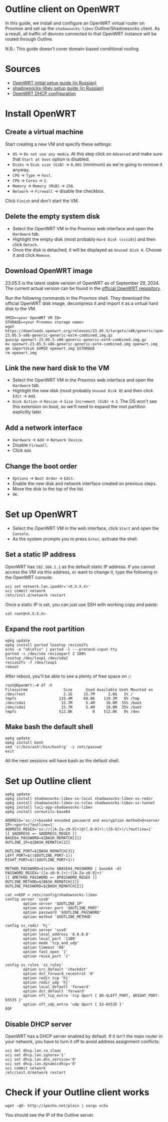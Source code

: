 # Outline client on OpenWRT

In this guide, we install and configure an OpenWRT virtual router on Proxmox
and set up the `shadowsocks-libev` Outline/Shadowsocks client.
As a result, all traffic of devices connected to that OpenWRT instance will be routed through Outline.

N.B.: This guide doesn't cover domain-based conditional routing.

# Sources

- [OpenWRT initial setup guide (in Russian)](https://kiberlis.ru/proxmox-openwrt/)
- [shadowsocks-libev setup guide (in Russian)](https://habr.com/ru/articles/748408/)
- [OpenWRT DHCP configuration](https://openwrt.org/docs/guide-user/base-system/dhcp)

# Install OpenWRT

## Create a virtual machine

Start creating a new VM and specify these settings:

- `OS` → `Do not use any media`. At this step click on `Advanced` and make sure that `Start at boot` option is disabled.
- `Disks` → `Disk size (GiB)` → `0,001` (minimum) as we're going to remove it anyway.
- `CPU` → `Type` → `host`.
- `CPU` → `Cores` → `2`.
- `Memory` → `Memory (MiB)` → `256`.
- `Network` → `Firewall` → disable the checkbox.

Click `Finish` and don't start the VM.

## Delete the empty system disk

- Select the OpenWRT VM in the Proxmox web interface and open the `Hardware` tab.
- Highlight the empty disk (most probably `Hard Disk (scsi0)`) and then click `Detach`.
- Once the disk is detached, it will be displayed as `Unused Disk 0`. Choose it and click `Remove`.

## Download OpenWRT image

23.05.5 is the latest stable version of OpenWRT as of September 29, 2024.
The current actual version can be found in the [official OpenWRT repository](https://downloads.openwrt.org/releases/).

Run the following commands in the Proxmox shell.
They download the official OpenWRT disk image, decompress it and import it as a virtual hard disk to the VM. 

```shell
VMID=<your OpenWRT VM ID>
STORAGE=<your Proxmox storage name>
wget https://downloads.openwrt.org/releases/23.05.5/targets/x86/generic/openwrt-23.05.5-x86-generic-generic-ext4-combined.img.gz
gunzip openwrt-23.05.5-x86-generic-generic-ext4-combined.img.gz
mv openwrt-23.05.5-x86-generic-generic-ext4-combined.img openwrt.img
qm importdisk $VMID openwrt.img $STORAGE
rm openwrt.img
```

## Link the new hard disk to the VM

- Select the OpenWRT VM in the Proxmox web interface and open the `Hardware` tab.
- Highlight the new disk (most probably `Unused Disk 0`) and then click `Edit` → `Add`.
- `Disk Action` → `Resize` → `Size Increment (GiB)` → `2`. 
  The OS won't see this extension on boot, so we'll need to expand the root partition explicitly later.

## Add a network interface

- `Hardware` → `Add` → `Network Device`.
- Disable `Firewall`.
- Click `Add`.

## Change the boot order

- `Options` → `Boot Order` → `Edit`.
- Enable the new disk and network interface created on previous steps.
- Move the disk to the top of the list.
- `OK`.

# Set up OpenWRT

- Select the OpenWRT VM in the web interface, click `Start` and open the `Console`.
- As the system prompts you to press `Enter`, activate the shell.

## Set a static IP address

OpenWRT has `192.168.1.1` as the default static IP address.
If you cannot access the VM via this address, or want to change it, type the following in the OpenWRT console:

```shell
uci set network.lan.ipaddr='<X.X.X.X>'
uci commit network
/etc/init.d/network restart
```

Once a static IP is set, you can just use SSH with working copy and paste:

```shell
ssh root@<X.X.X.X>
```

## Expand the root partition

```shell
opkg update
opkg install parted losetup resize2fs
echo -e "ok\nfix" | parted -l ---pretend-input-tty
parted -s /dev/sda resizepart 2 100%
losetup /dev/loop1 /dev/sda2
resize2fs -f /dev/loop1
reboot
```

After reboot, you'll be able to see a plenty of free space on `/`:

```
root@OpenWrt:~# df -h
Filesystem                Size      Used Available Use% Mounted on
/dev/root                 2.1G     15.7M      2.0G   1% /
tmpfs                   119.4M     68.0K    119.3M   0% /tmp
/dev/sda1                15.7M      5.4M     10.0M  35% /boot
/dev/sda1                15.7M      5.4M     10.0M  35% /boot
tmpfs                   512.0K         0    512.0K   0% /dev
```

## Make bash the default shell

```shell
opkg update
opkg install bash
sed 's!/bin/ash!/bin/bash!g' -i /etc/passwd
exit
```

All the next sessions will have bash as the default shell.

# Set up Outline client

```shell
opkg update
opkg install shadowsocks-libev-ss-local shadowsocks-libev-ss-redir
opkg install shadowsocks-libev-ss-rules shadowsocks-libev-ss-tunnel
opkg install luci-app-shadowsocks-libev
opkg install coreutils-base64
```

```shell
ADDRESS='ss://<base64 encoded password and encryption method>@<server IP>:<port>/?outline=1'
ADDRESS_REGEX='ss://([A-Za-z0-9]+)@([.0-9]+):([0-9]+)/\?outline=1'
[[ $ADDRESS =~ $ADDRESS_REGEX ]]
BASE64_PASSWORD=${BASH_REMATCH[1]}
OUTLINE_IP=${BASH_REMATCH[2]}

OUTLINE_PORT=${BASH_REMATCH[3]}
LEFT_PORT=$(($OUTLINE_PORT-1))
RIGHT_PORT=$(($OUTLINE_PORT+1))

METHOD_PASSWORD=$(echo $BASE64_PASSWORD | base64 -d)
PASSWORD_REGEX='([a-z0-9-]+):([A-Za-z0-9]+)'
[[ $METHOD_PASSWORD =~ $PASSWORD_REGEX ]]
OUTLINE_METHOD=${BASH_REMATCH[1]}
OUTLINE_PASSWORD=${BASH_REMATCH[2]}

cat <<EOF > /etc/config/shadowsocks-libev
config server 'sss0'
        option server '$OUTLINE_IP'
        option server_port '$OUTLINE_PORT'
        option password '$OUTLINE_PASSWORD'
        option method '$OUTLINE_METHOD'

config ss_redir 'hj'
        option server 'sss0'
        option local_address '0.0.0.0'
        option local_port '1100'
        option mode 'tcp_and_udp'
        option timeout '60'
        option fast_open '1'
        option reuse_port '1'

config ss_rules 'ss_rules'
        option src_default 'checkdst'
        option dst_forward_recentrst '0'
        option redir_tcp 'hj'
        option redir_udp 'hj'
        option local_default 'forward'
        option dst_default 'forward'
        option nft_tcp_extra 'tcp dport { 80-$LEFT_PORT, $RIGHT_PORT-65535 }'
        option nft_udp_extra 'udp dport { 53-65535 }'
EOF
```

## Disable DHCP server

OpenWRT has a DHCP server enabled by default. If it isn't the main router in your network,
you have to turn it off to avoid address assignment conflicts:

```shell
uci del dhcp.lan.ra_slaac
uci set dhcp.lan.ignore='1'
uci set dhcp.lan.dns_service='0'
uci set dhcp.lan.dynamicdhcp='0'
uci commit network
/etc/init.d/network restart
```

# Check if your Outline client works

```shell
wget -qO- http://ipecho.net/plain | xargs echo
```

You should see the IP of the Outline server.
